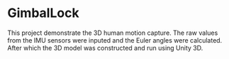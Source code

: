 # GimbalLock
This project demonstrate the 3D human motion capture. The raw values from the IMU sensors were inputed and the Euler angles were calculated. After which the 3D model was constructed and run using Unity 3D.
